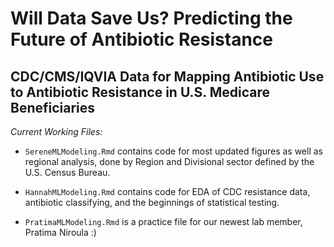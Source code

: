 # Will Data Save Us? Predicting the Future of Antibiotic Resistance
## CDC/CMS/IQVIA Data for Mapping Antibiotic Use to Antibiotic Resistance in U.S. Medicare Beneficiaries  

_Current Working Files:_ 

*  `SereneMLModeling.Rmd` contains code for most updated figures as well as regional analysis, done by Region and Divisional sector defined by the U.S. Census Bureau. 

* `HannahMLModeling.Rmd` contains code for EDA of CDC resistance data, antibiotic classifying, and the beginnings of statistical testing. 

* `PratimaMLModeling.Rmd` is a practice file for our newest lab member, Pratima Niroula :) 


